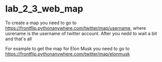 # lab_2_3_web_map

To create a map you need to go to https://frontflip.pythonanywhere.com/twitter/map/username, where usrename is the username of twitter account. After you nedd to wait a bit and that's all

For example to get the map for Elon Musk you need to go to https://frontflip.pythonanywhere.com/twitter/map/elonmusk
